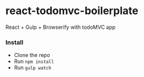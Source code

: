 # react-todomvc-boilerplate
React + Gulp + Browserify with todoMVC app

### Install

* Clone the repo
* Run `npm install`
* Run `gulp watch`